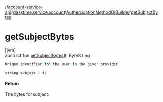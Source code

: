 //[account-service-api](../../../index.md)/[classtime.service.account](../index.md)/[AuthenticationMethodOrBuilder](index.md)/[getSubjectBytes](get-subject-bytes.md)

# getSubjectBytes

[jvm]\
abstract fun [getSubjectBytes](get-subject-bytes.md)(): ByteString

```kotlin
Unique identifier for the user in the given provider.

```
`string subject = 4;`

#### Return

The bytes for subject.
